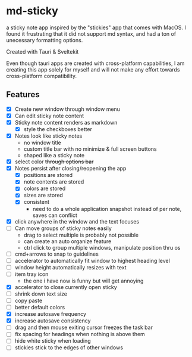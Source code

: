 # md-sticky

a sticky note app inspired by the "stickies" app that comes with MacOS. I found it frustrating that it did not support md syntax, and had a ton of unecessary formatting options.

Created with Tauri & Sveltekit

Even though tauri apps are created with cross-platform capabilities, I am creating this app solely for myself and will not make any effort towards cross-platform compatibility.

## Features

- [x] Create new window through window menu
- [x] Can edit sticky note content
- [x] Sticky note content renders as markdown
  - [x] style the checkboxes better
- [x] Notes look like sticky notes
  - no window title
  - custom title bar with no minimize & full screen buttons
  - shaped like a sticky note
- [x] select color ~~through options bar~~
- [x] Notes persist after closing/reopening the app
  - [x] positions are stored
  - [x] note contents are stored
  - [x] colors are stored
  - [x] sizes are stored
  - [x] consistent
    - need to do a whole application snapshot instead of per note, saves can conflict
- [x] click anywhere in the window and the text focuses
- [ ] Can move groups of sticky notes easily
  - drag to select multiple is probably not possible
  - can create an auto organize feature
  - ctrl click to group multiple windows, manipulate position thru os
- [ ] cmd+arrows to snap to guidelines
- [ ] accelerator to automatically fit window to highest heading level
- [ ] window height automatically resizes with text
- [ ] item tray icon
  - the one i have now is funny but will get annoying
- [x] accelerator to close currently open sticky
- [ ] shrink down text size
- [ ] copy paste
- [ ] better default colors
- [x] increase autosave frequency
- [x] increase autosave consistency
- [ ] drag and then mouse exiting cursor freezes the task bar
- [ ] fix spacing for headings when nothing is above them
- [ ] hide white sticky when loading
- [ ] stickies stick to the edges of other windows
